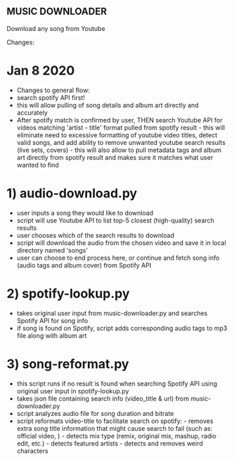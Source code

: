 ## MUSIC DOWNLOADER
Download any song from Youtube

Changes:
# Jan 8 2020
- Changes to general flow:
- search spotify API first!
- this will allow pulling of song details and album art directly and accurately
- After spotify match is confirmed by user, THEN search Youtube API for videos matching 'artist - title' format pulled from spotify result
        - this will eliminate need to excessive formatting of youtube video titles, detect valid songs, and add ability to remove unwanted youtube search results (live sets, covers)
        - this will also allow to pull metadata tags and album art directly from spotify result and makes sure it matches what user wanted to find


# 1) audio-download.py
- user inputs a song they would like to download
- script will use Youtube API to list top-5 closest (high-quality) search results
- user chooses which of the search results to download
- script will download the audio from the chosen video and save it in local directory named 'songs'
- user can choose to end process here, or continue and fetch song info (audio tags and album cover) from Spotify API

# 2) spotify-lookup.py
- takes original user input from music-downloader.py and searches Spotify API for song info
- if song is found on Spotify, script adds corresponding audio tags to mp3 file along with album art

# 3) song-reformat.py
- this script runs if no result is found when searching Spotify API using original user input in spotify-lookup.py
- takes json file containing search info (video_title & url) from music-downloader.py
- script analyzes audio file for song duration and bitrate
- script reformats video-title to facilitate search on spotify:
        - removes extra song title information that might cause search to fail (such as: official video, )
        - detects mix type (remix, original mix, mashup, radio edit, etc.)
        - detects featured artists
        - detects and removes weird characters
